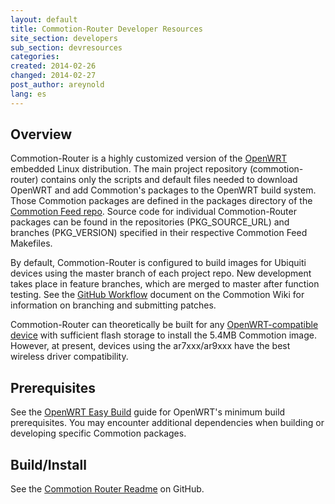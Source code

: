 ```yaml
---
layout: default
title: Commotion-Router Developer Resources
site_section: developers
sub_section: devresources
categories: 
created: 2014-02-26
changed: 2014-02-27
post_author: areynold
lang: es
---
```


<h2>Overview</h2>
<p>Commotion-Router is a highly customized version of the <a href="https://openwrt.org/">OpenWRT</a> embedded Linux distribution. The main project repository (commotion-router) contains only the scripts and default files needed to download OpenWRT and add Commotion's packages to the OpenWRT build system. Those Commotion packages are defined in the packages directory of the <a href="https://github.com/opentechinstitute/commotion-feed.git">Commotion Feed repo</a>. Source code for individual Commotion-Router packages can be found in the repositories (PKG_SOURCE_URL) and branches (PKG_VERSION) specified in their respective Commotion Feed Makefiles.</p>

<p>By default, Commotion-Router is configured to build images for Ubiquiti devices using the master branch of each project repo. New development takes place in feature branches, which are merged to master after function testing. See the <a href="https://wiki.commotionwireless.net/doku.php?id=github_workflow">GitHub Workflow</a> document on the Commotion Wiki for information on branching and submitting patches.</p> 

<p>Commotion-Router can theoretically be built for any <a href="http://wiki.openwrt.org/toh/start">OpenWRT-compatible device</a> with sufficient flash storage to install the 5.4MB Commotion image. However, at present, devices using the ar7xxx/ar9xxx have the best wireless driver compatibility.</p>

<h2>Prerequisites</h2>
<p>See the <a href="http://wiki.openwrt.org/doc/howto/easy.build">OpenWRT Easy Build</a> guide for OpenWRT's minimum build prerequisites. You may encounter additional dependencies when building or developing specific Commotion packages.</p>

<h2>Build/Install</h2>
<p>See the <a 
href="https://github.com/opentechinstitute/commotion-router/blob/master/README.
md#build--install">Commotion Router Readme</a> on GitHub.</p>

